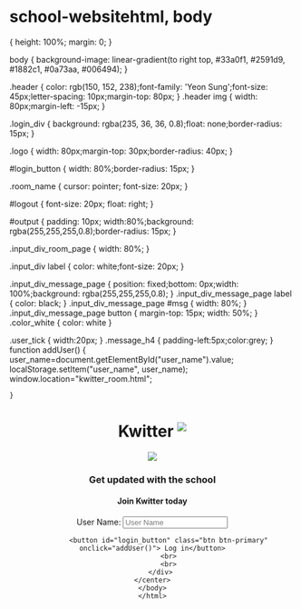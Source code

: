 # school-websitehtml, body
{
  height: 100%;
  margin: 0;
}

body
{
background-image: linear-gradient(to right top, #33a0f1, #2591d9, #1882c1, #0a73aa, #006494);
}

.header
{
	color: rgb(150, 152, 238);font-family: 'Yeon Sung';font-size: 45px;letter-spacing: 10px;margin-top: 80px;
}
.header img
{
	width: 80px;margin-left: -15px;
}

.login_div
{
	background: rgba(235, 36, 36, 0.8);float: none;border-radius: 15px;
}

.logo
{
	width: 80px;margin-top: 30px;border-radius: 40px;
}

#login_button
{
	width: 80%;border-radius: 15px;
}

.room_name
{
	cursor: pointer;
	font-size: 20px;
}


#logout
{
	font-size: 20px; float: right;
}


#output
{
	padding: 10px; width:80%;background: rgba(255,255,255,0.8);border-radius: 15px;
}

.input_div_room_page
{
	width: 80%;
}

.input_div label
{
	color: white;font-size: 20px;
}


.input_div_message_page
{
	position: fixed;bottom: 0px;width: 100%;background: rgba(255,255,255,0.8);
}
.input_div_message_page label
{
	color: black;
}
.input_div_message_page #msg
{
	width: 80%;
}
.input_div_message_page button
{
	margin-top: 15px;
	width: 50%; 
}
.color_white
{
	color: white
}

.user_tick
{
	width:20px;
}
.message_h4
{
	padding-left:5px;color:grey;
}
function addUser() {
    user_name=document.getElementById("user_name").value;
    localStorage.setItem("user_name", user_name);
    window.location="kwitter_room.html";
    
    }






<!DOCTYPE html>
<html>
<head>
	<title>Kwitter</title>
<link href="https://fonts.googleapis.com/css?family=Yeon+Sung&display=swap" rel="stylesheet"><meta name="viewport" content="width=device-width, initial-scale=1">

<link rel="stylesheet" href="https://maxcdn.bootstrapcdn.com/bootstrap/3.4.0/css/bootstrap.min.css">
<script src="https://ajax.googleapis.com/ajax/libs/jquery/3.4.1/jquery.min.js"></script>
<script src="https://maxcdn.bootstrapcdn.com/bootstrap/3.4.0/js/bootstrap.min.js"></script>

<link rel="stylesheet" type="text/css" href="kwitter.css">
<script src="kwitter.js"></script>
</head>

<body>
    <center>
        <h1 class="header">	
            Kwitter	<sup>
        <img src="m2.png">
        </sup>
    </h1>
        <div class="col-lg-4 col-md-6 col-sm-6 col-xs-11 login_div">
        <img src="logo.png" class="logo">
            <h3 > Get updated with the school</h3>
            <h4 >Join Kwitter today</h4>
            <div class="form-group">
              <label >User Name:</label>
              <input type="text" id="user_name" class="form-control" placeholder="User Name">
            </div>

            <button id="login_button" class="btn btn-primary" onclick="addUser()"> Log in</button>
            <br>
            <br>
        </div>
    </center>
    </body>
    </html>
